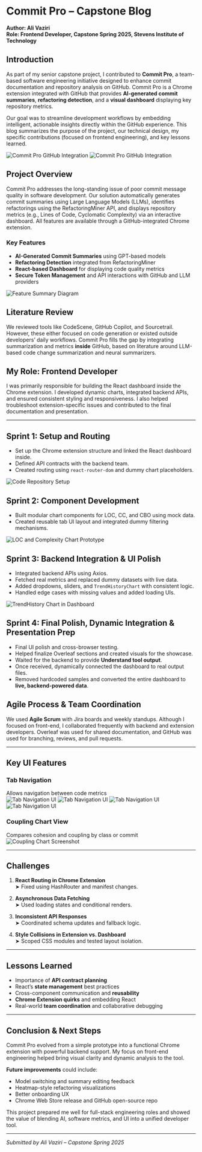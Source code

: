 # Commit Pro – Capstone Blog  
**Author: Ali Vaziri**  
**Role: Frontend Developer, Capstone Spring 2025, Stevens Institute of Technology**

## Introduction

As part of my senior capstone project, I contributed to **Commit Pro**, a team-based software engineering initiative designed to enhance commit documentation and repository analysis on GitHub. Commit Pro is a Chrome extension integrated with GitHub that provides **AI-generated commit summaries**, **refactoring detection**, and a **visual dashboard** displaying key repository metrics.

Our goal was to streamline development workflows by embedding intelligent, actionable insights directly within the GitHub experience. This blog summarizes the purpose of the project, our technical design, my specific contributions (focused on frontend engineering), and key lessons learned.

![Commit Pro GitHub Integration](capstone_images/screenshot1-1.png)
![Commit Pro GitHub Integration](capstone_images/screenshot1-2.png)

## Project Overview

Commit Pro addresses the long-standing issue of poor commit message quality in software development. Our solution automatically generates commit summaries using Large Language Models (LLMs), identifies refactorings using the RefactoringMiner API, and displays repository metrics (e.g., Lines of Code, Cyclomatic Complexity) via an interactive dashboard. All features are available through a GitHub-integrated Chrome extension.

### Key Features

- **AI-Generated Commit Summaries** using GPT-based models  
- **Refactoring Detection** integrated from RefactoringMiner  
- **React-based Dashboard** for displaying code quality metrics  
- **Secure Token Management** and API interactions with GitHub and LLM providers  

![Feature Summary Diagram](capstone_images/screenshot9.png)

## Literature Review

We reviewed tools like CodeScene, GitHub Copilot, and Sourcetrail. However, these either focused on code generation or existed outside developers’ daily workflows. Commit Pro fills the gap by integrating summarization and metrics **inside** GitHub, based on literature around LLM-based code change summarization and neural summarizers.

## My Role: Frontend Developer

I was primarily responsible for building the React dashboard inside the Chrome extension. I developed dynamic charts, integrated backend APIs, and ensured consistent styling and responsiveness. I also helped troubleshoot extension-specific issues and contributed to the final documentation and presentation.

---

## Sprint 1: Setup and Routing

- Set up the Chrome extension structure and linked the React dashboard inside.
- Defined API contracts with the backend team.
- Created routing using `react-router-dom` and dummy chart placeholders.

![Code Repository Setup](capstone_images/screenshot5.png)

## Sprint 2: Component Development

- Built modular chart components for LOC, CC, and CBO using mock data.
- Created reusable tab UI layout and integrated dummy filtering mechanisms.

![LOC and Complexity Chart Prototype](capstone_images/screenshot2.png)

## Sprint 3: Backend Integration & UI Polish

- Integrated backend APIs using Axios.
- Fetched real metrics and replaced dummy datasets with live data.
- Added dropdowns, sliders, and `TrendHistoryChart` with consistent logic.
- Handled edge cases with missing values and added loading UIs.

![TrendHistory Chart in Dashboard](capstone_images/screenshot3.png)

## Sprint 4: Final Polish, Dynamic Integration & Presentation Prep

- Final UI polish and cross-browser testing.
- Helped finalize Overleaf sections and created visuals for the showcase.
- Waited for the backend to provide **Understand tool output**.
- Once received, dynamically connected the dashboard to real output files.
- Removed hardcoded samples and converted the entire dashboard to **live, backend-powered data**.

<!-- ---

## Dashboard Preview

Example of embedded dashboard inside GitHub:

![Dashboard Embedded Preview](screenshot6.png)

--- -->

## Agile Process & Team Coordination

We used **Agile Scrum** with Jira boards and weekly standups. Although I focused on front-end, I collaborated frequently with backend and extension developers. Overleaf was used for shared documentation, and GitHub was used for branching, reviews, and pull requests.

<!-- ![Jira Board Screenshot](screenshot4.png) -->

---

## Key UI Features

### Tab Navigation  
Allows navigation between code metrics  
![Tab Navigation UI](capstone_images/screenshot7-1.png)
![Tab Navigation UI](capstone_images/screenshot7-2.png)
![Tab Navigation UI](capstone_images/screenshot7-3.png)
![Tab Navigation UI](capstone_images/screenshot7-4.png)

### Coupling Chart View  
Compares cohesion and coupling by class or commit  
![Coupling Chart Screenshot](capstone_images/screenshot8.png)

---

## Challenges

1. **React Routing in Chrome Extension**  
   ➤ Fixed using HashRouter and manifest changes.

2. **Asynchronous Data Fetching**  
   ➤ Used loading states and conditional renders.

3. **Inconsistent API Responses**  
   ➤ Coordinated schema updates and fallback logic.

4. **Style Collisions in Extension vs. Dashboard**  
   ➤ Scoped CSS modules and tested layout isolation.

---

## Lessons Learned

- Importance of **API contract planning**
- React’s **state management** best practices
- Cross-component communication and **reusability**
- **Chrome Extension quirks** and embedding React
- Real-world **team coordination** and collaborative debugging

---

## Conclusion & Next Steps

Commit Pro evolved from a simple prototype into a functional Chrome extension with powerful backend support. My focus on front-end engineering helped bring visual clarity and dynamic analysis to the tool.

**Future improvements** could include:
- Model switching and summary editing feedback
- Heatmap-style refactoring visualizations
- Better onboarding UX
- Chrome Web Store release and GitHub open-source repo

This project prepared me well for full-stack engineering roles and showed the value of blending AI, software metrics, and UI into a unified developer tool.

---

*Submitted by Ali Vaziri – Capstone Spring 2025*
